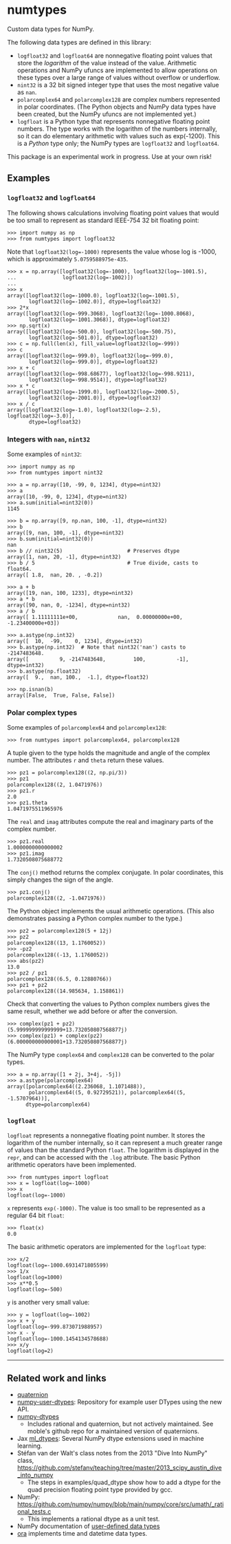 numtypes
========

Custom data types for NumPy.

The following data types are defined in this library:

* `logfloat32` and `logfloat64` are nonnegative floating point values
  that store the *logarithm* of the value instead of the value.  Arithmetic
  operations and NumPy ufuncs are implemented to allow operations on these
  types over a large range of values without overflow or underflow.
* `nint32` is a 32 bit signed integer type that uses the most negative
  value as `nan`.
* `polarcomplex64` and `polarcomplex128` are complex numbers represented
  in polar coordinates.  (The Python objects and NumPy data types have been
  created, but the NumPy ufuncs are not implemented yet.)
* `logfloat` is a Python type that represents nonnegative floating point
  numbers.  The type works with the logarithm of the numbers internally,
  so it can do elementary arithmetic with values such as exp(-1200).
  This is a *Python* type only; the NumPy types are `logfloat32` and `logfloat64`.

This package is an experimental work in progress.  Use at your own risk!

Examples
--------

### `logfloat32` and `logfloat64`

The following shows calculations involving floating point values that
would be too small to represent as standard IEEE-754 32 bit floating
point:

    >>> import numpy as np
    >>> from numtypes import logfloat32

Note that `logfloat32(log=-1000)` represents the value whose log is
-1000, which is approximately `5.0759588975e-435`.

    >>> x = np.array([logfloat32(log=-1000), logfloat32(log=-1001.5),
    ...               logfloat32(log=-1002)])
    ...
    >>> x
    array([logfloat32(log=-1000.0), logfloat32(log=-1001.5),
           logfloat32(log=-1002.0)], dtype=logfloat32)
    >>> 2*x
    array([logfloat32(log=-999.3068), logfloat32(log=-1000.8068),
           logfloat32(log=-1001.3068)], dtype=logfloat32)
    >>> np.sqrt(x)
    array([logfloat32(log=-500.0), logfloat32(log=-500.75),
           logfloat32(log=-501.0)], dtype=logfloat32)
    >>> c = np.full(len(x), fill_value=logfloat32(log=-999))
    >>> c
    array([logfloat32(log=-999.0), logfloat32(log=-999.0),
           logfloat32(log=-999.0)], dtype=logfloat32)
    >>> x + c
    array([logfloat32(log=-998.68677), logfloat32(log=-998.9211),
           logfloat32(log=-998.9514)], dtype=logfloat32)
    >>> x * c
    array([logfloat32(log=-1999.0), logfloat32(log=-2000.5),
           logfloat32(log=-2001.0)], dtype=logfloat32)
    >>> x / c
    array([logfloat32(log=-1.0), logfloat32(log=-2.5), logfloat32(log=-3.0)],
           dtype=logfloat32)


### Integers with `nan`, `nint32`

Some examples of `nint32`:

    >>> import numpy as np
    >>> from numtypes import nint32

    >>> a = np.array([10, -99, 0, 1234], dtype=nint32)
    >>> a
    array([10, -99, 0, 1234], dtype=nint32)
    >>> a.sum(initial=nint32(0))
    1145

    >>> b = np.array([9, np.nan, 100, -1], dtype=nint32)
    >>> b
    array([9, nan, 100, -1], dtype=nint32)
    >>> b.sum(initial=nint32(0))
    nan
    >>> b // nint32(5)                     # Preserves dtype
    array([1, nan, 20, -1], dtype=nint32)
    >>> b / 5                              # True divide, casts to float64.
    array([ 1.8,  nan, 20. , -0.2])

    >>> a + b
    array([19, nan, 100, 1233], dtype=nint32)
    >>> a * b
    array([90, nan, 0, -1234], dtype=nint32)
    >>> a / b
    array([ 1.11111111e+00,             nan,  0.00000000e+00, -1.23400000e+03])

    >>> a.astype(np.int32)
    array([  10,  -99,    0, 1234], dtype=int32)
    >>> b.astype(np.int32)  # Note that nint32('nan') casts to -2147483648.
    array([          9, -2147483648,         100,          -1], dtype=int32)
    >>> b.astype(np.float32)
    array([  9.,  nan, 100.,  -1.], dtype=float32)

    >>> np.isnan(b)
    array([False,  True, False, False])


### Polar complex types

Some examples of `polarcomplex64` and `polarcomplex128`:

    >>> from numtypes import polarcomplex64, polarcomplex128

A tuple given to the type holds the magnitude and angle of the complex number.
The attributes `r` and `theta` return these values.

    >>> pz1 = polarcomplex128((2, np.pi/3))
    >>> pz1
    polarcomplex128((2, 1.0471976))
    >>> pz1.r
    2.0
    >>> pz1.theta
    1.0471975511965976

The `real` and `imag` attributes compute the real and imaginary parts of
the complex number.

    >>> pz1.real
    1.0000000000000002
    >>> pz1.imag
    1.7320508075688772

The `conj()` method returns the complex conjugate.  In polar coordinates,
this simply changes the sign of the angle.

    >>> pz1.conj()
    polarcomplex128((2, -1.0471976))

The Python object implements the usual arithmetic operations.
(This also demonstrates passing a Python complex number to the type.)

    >>> pz2 = polarcomplex128(5 + 12j)
    >>> pz2
    polarcomplex128((13, 1.1760052))
    >>> -pz2
    polarcomplex128((-13, 1.1760052))
    >>> abs(pz2)
    13.0
    >>> pz2 / pz1
    polarcomplex128((6.5, 0.12880766))
    >>> pz1 + pz2
    polarcomplex128((14.985634, 1.158861))

Check that converting the values to Python complex numbers gives the same
result, whether we add before or after the conversion.

    >>> complex(pz1 + pz2)
    (5.999999999999999+13.732050807568877j)
    >>> complex(pz1) + complex(pz2)
    (6.000000000000001+13.732050807568877j)

The NumPy type `complex64` and `complex128` can be converted to the polar
types.

    >>> a = np.array([1 + 2j, 3+4j, -5j])
    >>> a.astype(polarcomplex64)
    array([polarcomplex64((2.236068, 1.1071488)),
           polarcomplex64((5, 0.92729521)), polarcomplex64((5, -1.5707964))],
          dtype=polarcomplex64)


### `logfloat`

`logfloat` represents a nonnegative floating point number. It stores the
logarithm of the number internally, so it can represent a much greater
range of values than the standard Python `float`.  The logarithm is displayed
in the `repr`, and can be accessed with the `.log` attribute.  The basic
Python arithmetic operators have been implemented.

    >>> from numtypes import logfloat
    >>> x = logfloat(log=-1000)
    >>> x
    logfloat(log=-1000)

`x` represents `exp(-1000)`.  The value is too small to be represented
as a regular 64 bit `float`:

    >>> float(x)
    0.0

The basic arithmetic operators are implemented for the `logfloat`
type:

    >>> x/2
    logfloat(log=-1000.6931471805599)
    >>> 1/x
    logfloat(log=1000)
    >>> x**0.5
    logfloat(log=-500)

`y` is another very small value:

    >>> y = logfloat(log=-1002)
    >>> x + y
    logfloat(log=-999.873071988957)
    >>> x - y
    logfloat(log=-1000.1454134578688)
    >>> x/y
    logfloat(log=2)

--------------------------------------------------------------------------

Related work and links
----------------------

* [quaternion](https://github.com/moble/quaternion)
* [numpy-user-dtypes](https://github.com/numpy/numpy-user-dtypes):
  Repository for example user DTypes using the new API.
* [numpy-dtypes](https://github.com/numpy/numpy-dtypes)
  - Includes rational and quaternion, but not actively maintained.
    See moble's github repo for a maintained version of quaternions.
* Jax [ml_dtypes](https://github.com/jax-ml/ml_dtypes): Several NumPy dtype
  extensions used in machine learning.
* Stéfan van der Walt's class notes from the 2013 "Dive Into NumPy" class,
      https://github.com/stefanv/teaching/tree/master/2013_scipy_austin_dive_into_numpy
  - The steps in examples/quad_dtype show how to add a dtype for the
    quad precision floating point type provided by gcc.
* NumPy:
      https://github.com/numpy/numpy/blob/main/numpy/core/src/umath/_rational_tests.c
  - This implements a rational dtype as a unit test.
* NumPy documentation of [user-defined data types](https://numpy.org/doc/1.17/user/c-info.beyond-basics.html#user-defined-data-types)
* [ora](https://github.com/alexhsamuel/ora) implements time and datetime data types.
